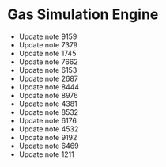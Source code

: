 # Gas Simulation Engine
- Update note 9159
- Update note 7379
- Update note 1745
- Update note 7662
- Update note 6153
- Update note 2687
- Update note 8444
- Update note 8976
- Update note 4381
- Update note 8532
- Update note 6176
- Update note 4532
- Update note 9192
- Update note 6469
- Update note 1211
